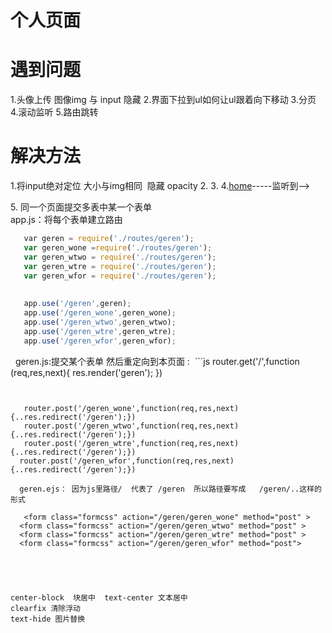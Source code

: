 
# 个人页面




# 遇到问题
1.头像上传  图像img 与 input 隐藏
2.界面下拉到ul如何让ul跟着向下移动
3.分页
4.滚动监听
5.路由跳转

# 解决方法

1.将input绝对定位 大小与img相同  隐藏  opacity
2.
3.
4.<a href="#home">home</a>-----监听到--><div id="home"></div>
5. 同一个页面提交多表中某一个表单  
 app.js：将每个表单建立路由 
 ```js
    var geren = require('./routes/geren');
    var geren_wone =require('./routes/geren');
    var geren_wtwo = require('./routes/geren');
    var geren_wtre = require('./routes/geren');
    var geren_wfor = require('./routes/geren');
    
    
    app.use('/geren',geren);
    app.use('/geren_wone',geren_wone);
    app.use('/geren_wtwo',geren_wtwo);
    app.use('/geren_wtre',geren_wtre);
    app.use('/geren_wfor',geren_wfor);
 ```
    
   geren.js:提交某个表单 然后重定向到本页面 :
  ```js
     router.get('/',function (req,res,next){
      res.render('geren');
     })
  ```
  

    router.post('/geren_wone',function(req,res,next){..res.redirect('/geren');})
    router.post('/geren_wtwo',function(req,res,next){..res.redirect('/geren');})
    router.post('/geren_wtre',function(req,res,next){..res.redirect('/geren');})
    router.post('/geren_wfor',function(req,res,next){..res.redirect('/geren');})
 
   geren.ejs： 因为js里路径/  代表了 /geren  所以路径要写成   /geren/..这样的形式

    <form class="formcss" action="/geren/geren_wone" method="post" >
   	<form class="formcss" action="/geren/geren_wtwo" method="post" >
    <form class="formcss" action="/geren/geren_wtre" method="post" >
    <form class="formcss" action="/geren/geren_wfor" method="post">
   




center-block  块居中  text-center 文本居中
clearfix 清除浮动
text-hide 图片替换



